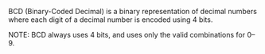 BCD (Binary-Coded Decimal) is a binary representation of decimal numbers where each digit of a decimal number is encoded using 4 bits.

NOTE:
BCD always uses 4 bits, and uses only the valid combinations for 0–9.
